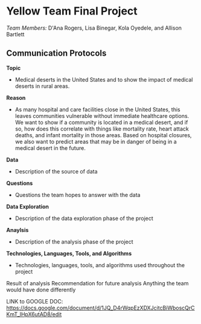 # Yellow Team Final Project
*Team Members:* D'Ana Rogers, Lisa Binegar, Kola Oyedele, and Allison Bartlett


**Communication Protocols**
- 

**Topic**
- Medical deserts in the United States and to show the impact of medical deserts in rural areas. 

**Reason**
- As many hospital and care facilities close in the United States, this leaves communities vulnerable without immediate healthcare options. We want to show if a community is located in a medical desert, and if so, how does this correlate with things like mortality rate, heart attack deaths, and infant mortality in those areas. Based on hospital closures, we also want to predict areas that may be in danger of being in a medical desert in the future. 

**Data**
- Description of the source of data

**Questions**
- Questions the team hopes to answer with the data

**Data Exploration**
- Description of the data exploration phase of the project

**Anaylsis**
- Description of the analysis phase of the project

**Technologies, Languages, Tools, and Algorithms**
- Technologies, languages, tools, and algorithms used throughout the project

Result of analysis
Recommendation for future analysis
Anything the team would have done differently

LINK to GOOGLE DOC: 
https://docs.google.com/document/d/1JQ_D4rWqpEzXDXJcitcBiWboscQrCKmT_lHpX6utAD8/edit
